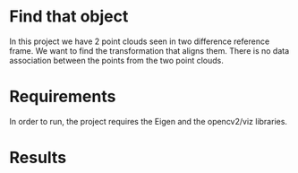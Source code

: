 # Find that object

In this project we have 2 point clouds seen in two difference reference frame. 
We want to find the transformation that aligns them. 
There is no data association between the points from the two point clouds. 

# Requirements

In order to run, the project requires the Eigen and the opencv2/viz libraries.


# Results